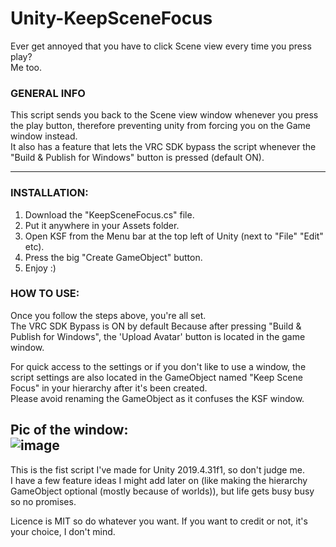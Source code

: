 # Unity-KeepSceneFocus
  
Ever get annoyed that you have to click Scene view every time you press play?  
Me too.  
  
### GENERAL INFO
This script sends you back to the Scene view window whenever you press the play button, therefore preventing unity from forcing you on the Game window instead.  
It also has a feature that lets the VRC SDK bypass the script whenever the "Build & Publish for Windows" button is pressed (default ON).  
  
-------------------------------------------
### INSTALLATION:
1) Download the "KeepSceneFocus.cs" file.  
2) Put it anywhere in your Assets folder.  
3) Open KSF from the Menu bar at the top left of Unity (next to "File" "Edit" etc).  
4) Press the big "Create GameObject" button.  
5) Enjoy :)  
  
  
### HOW TO USE:
Once you follow the steps above, you're all set.  
The VRC SDK Bypass is ON by default Because after pressing "Build & Publish for Windows", the 'Upload Avatar' button is located in the game window.  
  
For quick access to the settings or if you don't like to use a window, the script settings are also located in the GameObject named "Keep Scene Focus" in your hierarchy after it's been created.  
Please avoid renaming the GameObject as it confuses the KSF window.  
  
Pic of the window:  
![image](https://user-images.githubusercontent.com/100347264/155517408-b43ad973-285e-41a6-9561-052ccd7ab3b4.png)
-------------------------------------------
  
This is the fist script I've made for Unity 2019.4.31f1, so don't judge me.  
I have a few feature ideas I might add later on (like making the hierarchy GameObject optional (mostly because of worlds)), but life gets busy busy so no promises.  
  
Licence is MIT so do whatever you want. If you want to credit or not, it's your choice, I don't mind.  
